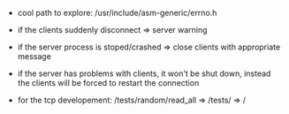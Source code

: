 - cool path to explore: /usr/include/asm-generic/errno.h

- if the clients suddenly disconnect => server warning
- if the server process is stoped/crashed => close clients with appropriate message 

- if the server has problems with clients, it won't be shut down, instead the clients will be forced to restart the connection

- for the tcp developement: /tests/random/read_all => /tests/ => /